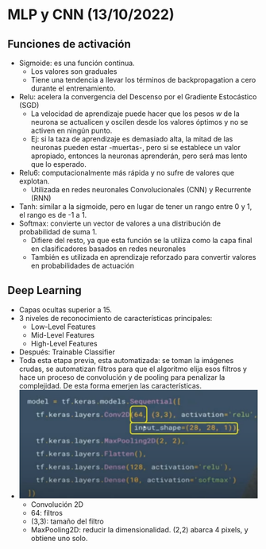 # MLP y CNN (13/10/2022)

## Funciones de activación
- Sigmoide: es una función continua.
    - Los valores son graduales
    - Tiene una tendencia a llevar los términos de backpropagation a cero durante el entrenamiento.
- Relu: acelera la convergencia del Descenso por el Gradiente Estocástico (SGD)
    - La velocidad de aprendizaje puede hacer que los pesos *w* de la neurona se actualicen y oscilen desde los valores óptimos y no se activen en ningún punto.
    - Ej: si la taza de aprendizaje es demasiado alta, la mitad de las neuronas pueden estar -muertas-, pero si se establece un valor apropiado, entonces la neuronas aprenderán, pero será mas lento que lo esperado.
- Relu6: computacionalmente más rápida y no sufre de valores que explotan.
    - Utilizada en redes neuronales Convolucionales (CNN) y Recurrente (RNN)
- Tanh: similar a la sigmoide, pero en lugar de tener un rango entre 0 y 1, el rango es de -1 a 1.
- Softmax: convierte un vector de valores a una distribución de probabilidad de suma 1. 
    - Difiere del resto, ya que esta función se la utiliza como la capa final en clasificadores basados en redes neuronales
    - También es utilizada en aprendizaje reforzado para convertir valores en probabilidades de actuación

## Deep Learning
- Capas ocultas superior a 15.
- 3 niveles de reconocimiento de características principales:
    - Low-Level Features
    - Mid-Level Features
    - High-Level Features
- Después: Trainable Classifier
- Toda esta etapa previa, esta automatizada: se toman la imágenes crudas, se automatizan filtros para que el algoritmo elija esos filtros y hace un proceso de convolución y de pooling para penalizar la complejidad. De esta forma emerjen las características.
- ![CNN_TensorFlow](img/cnn_tensorflow.png "CNN_TensorFlow")
    - Convolución 2D
    - 64: filtros
    - (3,3): tamaño del filtro
    - MaxPooling2D: reducir la dimensionalidad. (2,2) abarca 4 pixels, y obtiene uno solo.
